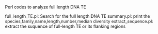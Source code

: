 Perl codes to analyze full length DNA TE

full_length_TE.pl: Search for the full length DNA TE
summary.pl: print the species,family,name,length,number,median diversity
extract_sequence.pl: extract the suquence of full-length TE or its flanking regions
 
